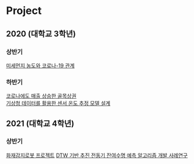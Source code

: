 # Project

## 2020 (대학교 3학년)
### 상반기
[미세먼지 농도와 코로나-19 관계](https://github.com/junseok-0505/Project/blob/main/%EB%AF%B8%EC%84%B8%EB%A8%BC%EC%A7%80%20%EB%86%8D%EB%8F%84%EC%99%80%20%EC%BD%94%EB%A1%9C%EB%82%98-19%20%EA%B4%80%EA%B3%84/%EB%8D%B0%EB%B6%84%EC%9D%91%EB%A0%88%ED%8F%AC%ED%8A%B8_%EA%B9%80%EC%A4%80%EC%84%9D.pdf)
### 하반기
[코로나에도 매출 상승한 골목상권](https://github.com/junseok-0505/Team-Project/blob/main/%EB%B9%85%EB%8D%B0%EC%9D%B4%ED%84%B0%20%EA%B8%B0%EB%B0%98%20%EC%82%AC%EC%97%85%ED%83%80%EB%8B%B9%EC%84%B1%20%EB%B6%84%EC%84%9D/%EB%B9%85%EB%8D%B0%EC%9D%B4%ED%84%B0%20%EC%82%AC%EC%97%85%ED%83%80%EB%8B%B9%EC%84%B1%20%EB%B6%84%EC%84%9D%206%EC%A1%B0_%EC%BD%94%EB%A1%9C%EB%82%98%EC%97%90%EB%8F%84%20%EC%82%B4%EC%95%84%EB%82%A8%EC%9D%80%20%EC%83%81%EA%B6%8C%EC%9D%B4%20%EC%9E%88%EB%8B%A4_%EC%B5%9C%EC%A2%85%EB%B3%B8.pdf)<br>
[기상청 데이터를 활용한 센서 온도 추정 모델 설계](https://github.com/junseok-0505/Project/blob/main/%ED%95%99%EA%B3%BC%20%EB%8D%B0%EC%9D%B4%ED%84%B0%20%EB%B6%84%EC%84%9D%20%EA%B2%BD%EC%A7%84%EB%8C%80%ED%9A%8C/%EB%8D%B0%EC%9D%B4%ED%84%B0%EB%B6%84%EC%84%9D%EA%B2%BD%EC%A7%84%EB%8C%80%ED%9A%8C-%EA%B8%B0%EC%83%81%EC%B2%AD%20%EB%8D%B0%EC%9D%B4%ED%84%B0%EB%A5%BC%20%ED%99%9C%EC%9A%A9%ED%95%9C%20%EC%84%BC%EC%84%9C%20%EC%98%A8%EB%8F%84%20%EC%B6%94%EC%A0%95%20%EB%AA%A8%EB%8D%B8%20%EC%84%A4%EA%B3%84.pdf)

## 2021 (대학교 4학년)
### 상반기
[화재감지로봇 프로젝트](https://github.com/junseok-0505/Project/blob/main/%EB%A9%98%ED%86%A0%EB%A7%81%EA%B8%B0%EB%B0%98AI%EA%B2%BD%EC%A7%84%EB%8C%80%ED%9A%8C/%ED%99%94%EC%9E%AC%EA%B0%90%EC%A7%80%EB%A1%9C%EB%B4%87%ED%94%84%EB%A1%9C%EC%A0%9D%ED%8A%B8.pdf)
[DTW 기반 추진 전동기 잔여수명 예측 알고리즘 개발 사례연구](https://www.dbpia.co.kr/journal/articleDetail?nodeId=NODE10671868)
